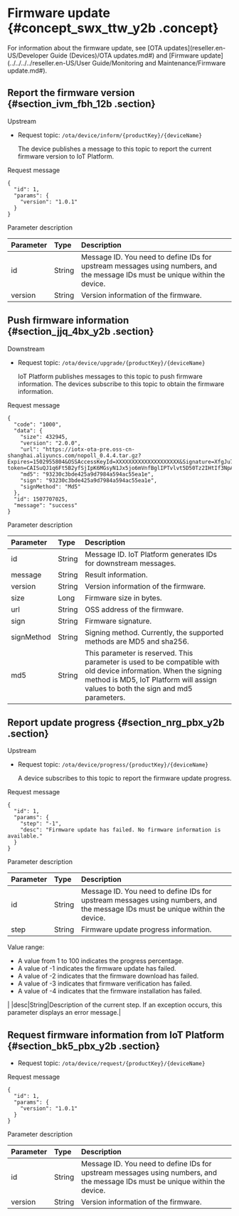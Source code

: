 # Firmware update {#concept_swx_ttw_y2b .concept}

For information about the firmware update, see [OTA updates](reseller.en-US/Developer Guide (Devices)/OTA updates.md#) and [Firmware update](../../../../reseller.en-US/User Guide/Monitoring and Maintenance/Firmware update.md#).

## Report the firmware version {#section_ivm_fbh_12b .section}

Upstream​

-   Request topic: `/ota/device/inform/{productKey}/{deviceName}` 

    The device publishes a message to this topic to report the current firmware version to IoT Platform.


Request message

```
{
  "id": 1,
  "params": {
    "version": "1.0.1"
  }
}
```

​Parameter description​

|Parameter|Type|Description|
|:--------|:---|:----------|
|id|String|Message ID. You need to define IDs for upstream messages using numbers, and the message IDs must be unique within the device.|
|version|String|Version information of the firmware.|

## Push firmware information​ {#section_jjq_4bx_y2b .section}

Downstream

-   Request topic: `/ota/device/upgrade/{productKey}/{deviceName}` 

    IoT Platform publishes messages to this topic to push firmware information. The devices subscribe to this topic to obtain the firmware information.


Request message

```
{
  "code": "1000",
  "data": {
    "size": 432945,
    "version": "2.0.0",
    "url": "https://iotx-ota-pre.oss-cn-shanghai.aliyuncs.com/nopoll_0.4.4.tar.gz?Expires=1502955804&OSSAccessKeyId=XXXXXXXXXXXXXXXXXXXX&Signature=XfgJu7P6DWWejstKJgXJEH0qAKU%3D&security-token=CAISuQJ1q6Ft5B2yfSjIpK6MGsyN1Jx5jo6mVnfBglIPTvlvt5D50Tz2IHtIf3NpAusdsv03nWxT7v4flqFyTINVAEvYZJOPKGrGR0DzDbDasumZsJbo4f%2FMQBqEaXPS2MvVfJ%2BzLrf0ceusbFbpjzJ6xaCAGxypQ12iN%2B%2Fr6%2F5gdc9FcQSkL0B8ZrFsKxBltdUROFbIKP%2BpKWSKuGfLC1dysQcO1wEP4K%2BkkMqH8Uic3h%2Boy%2BgJt8H2PpHhd9NhXuV2WMzn2%2FdtJOiTknxR7ARasaBqhelc4zqA%2FPPlWgAKvkXba7aIoo01fV4jN5JXQfAU8KLO8tRjofHWmojNzBJAAPpYSSy3Rvr7m5efQrrybY1lLO6iZy%2BVio2VSZDxshI5Z3McKARWct06MWV9ABA2TTXXOi40BOxuq%2B3JGoABXC54TOlo7%2F1wTLTsCUqzzeIiXVOK8CfNOkfTucMGHkeYeCdFkm%2FkADhXAnrnGf5a4FbmKMQph2cKsr8y8UfWLC6IzvJsClXTnbJBMeuWIqo5zIynS1pm7gf%2F9N3hVc6%2BEeIk0xfl2tycsUpbL2FoaGk6BAF8hWSWYUXsv59d5Uk%3D",
    "md5": "93230c3bde425a9d7984a594ac55ea1e",
    "sign": "93230c3bde425a9d7984a594ac55ea1e",
    "signMethod": "Md5"
  },
  "id": 1507707025,
  "message": "success"
}
```

​Parameter description​

|Parameter|Type|Description|
|:--------|:---|:----------|
|id|String|Message ID. IoT Platform generates IDs for downstream messages.|
|message|String|Result information.​|
|version|String|Version information of the firmware.|
|size|Long|Firmware size in bytes.|
|url|String|OSS address of the firmware.|
|sign|String|​Firmware signature.​|
|signMethod|String|Signing method. Currently, the supported methods are MD5 and sha256.|
|md5|String|This parameter is reserved. This parameter is used to be compatible with old device information. When the signing method is MD5, IoT Platform will assign values to both the sign and md5 parameters.|

## Report update progress {#section_nrg_pbx_y2b .section}

Upstream

-   Request topic: `/ota/device/progress/{productKey}/{deviceName}` 

    A device subscribes to this topic to report the firmware update progress.


Request message

```
{
  "id": 1,
  "params": {
    "step": "-1",
    "desc": "Firmware update has failed. No firmware information is available."
  }
}
```

​Parameter description​

|Parameter|Type|Description|
|:--------|:---|:----------|
|id|String|Message ID. You need to define IDs for upstream messages using numbers, and the message IDs must be unique within the device.|
|step|String| Firmware update progress information.

 Value range:

-   A value from 1 to 100 indicates the progress percentage.
-   A value of -1 indicates the firmware update has failed.
-   A value of -2 indicates that the firmware download has failed.
-   A value of -3 indicates that firmware verification has failed.
-   A value of -4 indicates that the firmware installation has failed.

 |
|desc|String|Description of the current step. If an exception occurs, this parameter displays an error message.|

## Request firmware information from IoT Platform {#section_bk5_pbx_y2b .section}

-   Request topic: `/ota/device/request/{productKey}/{deviceName}`

Request message

```
{
  "id": 1,
  "params": {
    "version": "1.0.1"
  }
}
```

​Parameter description​

|Parameter|Type|Description|
|:--------|:---|:----------|
|id|String|Message ID. You need to define IDs for upstream messages using numbers, and the message IDs must be unique within the device.|
|version|String|Version information of the firmware.|

